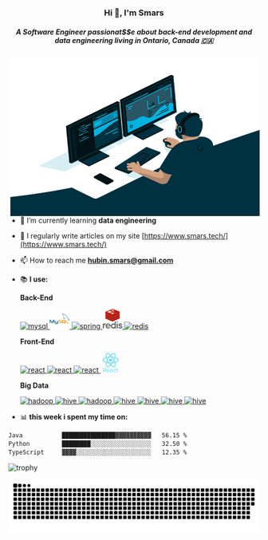 <h3 align="center">Hi 👋, I'm Smars</h1>

<h5 align="center"><em>A Software Engineer passionat$$e about back-end development and data engineering living in Ontario, Canada 🇨🇦</em></h5>
<img align="right" alt="GIF" src="./IMG/code.gif" width="500" height="320" />

- 🌱 I’m currently learning **data engineering**
- 📝 I regularly write articles on my site [https://www.smars.tech/](https://www.smars.tech/)
- 📫 How to reach me **hubin.smars@gmail.com**
- 📚 **I use:**
  
    **Back-End**
    <p align="left"> 
            <a href="https://www.mysql.com/" target="_blank" rel="noreferrer"> 
                <img src="https://brandslogos.com/wp-content/uploads/images/large/java-logo-1.png" alt="mysql" width="40" height="40"/> 
            </a>  
            <a href="https://www.mysql.com/" target="_blank" rel="noreferrer"> 
                <img src="https://raw.githubusercontent.com/devicons/devicon/master/icons/mysql/mysql-original-wordmark.svg" alt="mysql" width="40" height="40"/> 
            </a>  
            <a href="https://spring.io/" target="_blank" rel="noreferrer"> 
                <img src="https://www.vectorlogo.zone/logos/springio/springio-icon.svg" alt="spring" width="40" height="40"/> 
            </a> 
            <a href="https://redis.io" target="_blank" rel="noreferrer"> 
                <img src="https://raw.githubusercontent.com/devicons/devicon/master/icons/redis/redis-original-wordmark.svg" alt="redis" width="40" height="40"/> 
            </a> 
            </a> 
                <a href="https://redis.io" target="_blank" rel="noreferrer"> 
                <img src="https://cdn.freebiesupply.com/logos/large/2x/rabbitmq-logo-png-transparent.png" alt="redis" width="40" height="40"/> 
            </a> 
    </p>
    
    **Front-End**
    <p align="left">
        <a href="https://reactjs.org/" target="_blank" rel="noreferrer"> 
            <img src="https://cdn-icons-png.flaticon.com/512/174/174854.png" alt="react" width="40" height="40"/> 
        </a> 
        <a href="https://reactjs.org/" target="_blank" rel="noreferrer"> 
            <img src="https://upload.wikimedia.org/wikipedia/commons/thumb/6/62/CSS3_logo.svg/800px-CSS3_logo.svg.png" alt="react" width="40" height="40"/> 
        </a> 
        <a href="https://reactjs.org/" target="_blank" rel="noreferrer"> 
            <img src="https://upload.wikimedia.org/wikipedia/commons/thumb/4/4c/Typescript_logo_2020.svg/2048px-Typescript_logo_2020.svg.png" alt="react" width="40" height="40"/> 
        </a> 
        <a href="https://reactjs.org/" target="_blank" rel="noreferrer"> 
            <img src="https://raw.githubusercontent.com/devicons/devicon/master/icons/react/react-original-wordmark.svg" alt="react" width="40" height="40"/> 
        </a> 
    </p>

    **Big Data**
    <p align="left"> 
        <a href="https://hadoop.apache.org/" target="_blank" rel="noreferrer"> 
            <img src="https://www.vectorlogo.zone/logos/apache_hadoop/apache_hadoop-icon.svg" alt="hadoop" width="40" height="40"/> 
        </a> 
        <a href="https://hive.apache.org/" target="_blank" rel="noreferrer"> 
            <img src="https://www.vectorlogo.zone/logos/apache_hive/apache_hive-icon.svg" alt="hive" width="40" height="40"/> 
        </a> 
        <a href="https://hadoop.apache.org/" target="_blank" rel="noreferrer"> 
            <img src="https://assets.stickpng.com/images/5848152fcef1014c0b5e4967.png" alt="hadoop" width="40" height="40"/> 
        </a> 
        <a href="https://spark.apache.org/" target="_blank" rel="noreferrer"> 
            <img src="https://cdn.icon-icons.com/icons2/2699/PNG/512/apache_spark_logo_icon_170560.png" alt="hive" width="40" height="40"/> 
        </a>
        <a href="https://spark.apache.org/" target="_blank" rel="noreferrer"> 
            <img src="https://static-00.iconduck.com/assets.00/airflow-icon-512x512-tpr318yf.png" alt="hive" width="40" height="40"/> 
        </a>
        <a href="https://spark.apache.org/" target="_blank" rel="noreferrer"> 
            <img src="https://i0.wp.com/dbaontap.com/wp-content/uploads/2021/02/periscope-data-partners-snowflake-computing-logo-clipart-snowflake-computing-png-840_873.jpg?ssl=1" alt="hive" width="40" height="40"/> 
        </a>
        <a href="https://spark.apache.org/" target="_blank" rel="noreferrer"> 
            <img src="https://cdn.icon-icons.com/icons2/2699/PNG/512/databricks_logo_icon_170295.png" alt="hive" width="40" height="40"/> 
        </a>
    </p>
- 📊 **this week i spent my time on:**

```txt
Java           ███████████████▓▓▓▓▓▓▓▓▓▓   56.15 %
Python         ████████░░░░░░░░░░░░░░░░░   32.50 %
TypeScript     ▓▓▓▓░░░░░░░░░░░░░░░░░░░░░   12.35 %
```




![trophy](https://github-profile-trophy.vercel.app/?username=Smars-Bin-Hu)

![GitHub Snake Light](https://raw.githubusercontent.com/zxbing0066/zxbing0066/output/github-contribution-grid-snake.svg#gh-light-mode-only)
